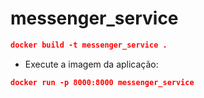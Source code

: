 # messenger_service

```json
docker build -t messenger_service .
```

- Execute a imagem da aplicação:
```json
docker run -p 8000:8000 messenger_service
```
